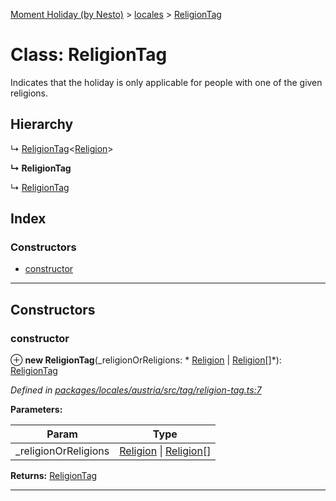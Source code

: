 [Moment Holiday (by Nesto)](../README.md) > [locales](../modules/locales.md) > [ReligionTag](../classes/locales.religiontag.md)

# Class: ReligionTag

Indicates that the holiday is only applicable for people with one of the given religions.

## Hierarchy

↳  [ReligionTag](locales.religiontag.md)<[Religion](../enums/locales.religion.md)>

**↳ ReligionTag**

↳  [ReligionTag](locales.religiontag.md)

## Index

### Constructors

* [constructor](locales.religiontag.md#constructor)

---

## Constructors

<a id="constructor"></a>

###  constructor

⊕ **new ReligionTag**(_religionOrReligions: * [Religion](../enums/locales.religion.md) &#124; [Religion](../enums/locales.religion.md)[]*): [ReligionTag](locales.religiontag.md)

*Defined in [packages/locales/austria/src/tag/religion-tag.ts:7](https://github.com/nesto-software/moment-holiday/blob/72ce1a6/packages/locales/austria/src/tag/religion-tag.ts#L7)*

**Parameters:**

| Param | Type |
| ------ | ------ |
| _religionOrReligions |  [Religion](../enums/locales.religion.md) &#124; [Religion](../enums/locales.religion.md)[]|

**Returns:** [ReligionTag](locales.religiontag.md)

___

